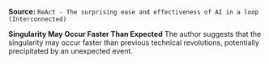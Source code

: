 **Source:** `ReAct - The surprising ease and effectiveness of AI in a loop (Interconnected)`

**Singularity May Occur Faster Than Expected**
The author suggests that the singularity may occur faster than previous technical revolutions, potentially precipitated by an unexpected event.
